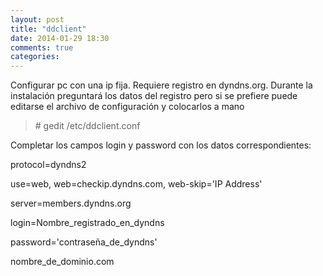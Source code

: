 ```yaml
---
layout: post
title: "ddclient"
date: 2014-01-29 18:30
comments: true
categories: 
---
```

Configurar pc con una ip fija. Requiere registro en dyndns.org. Durante la instalación preguntará los datos del registro pero si se prefiere puede editarse el archivo de configuración y colocarlos a mano

>\# gedit /etc/ddclient.conf

Completar los campos login y password con los datos correspondientes: 

protocol=dyndns2 

use=web, web=checkip.dyndns.com, web-skip='IP Address' 

server=members.dyndns.org 

login=Nombre_registrado_en_dyndns 

password='contraseña_de_dyndns' 

nombre_de_dominio.com


